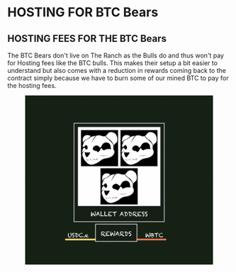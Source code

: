 # HOSTING FOR BTC Bears

## HOSTING FEES FOR THE BTC Bears

The BTC Bears don't live on The Ranch as the Bulls do and thus won't pay for Hosting fees like the BTC bulls.  This makes their setup a bit easier to understand but also comes with a reduction in rewards coming back to the contract simply because we have to burn some of our mined BTC to pay for the hosting fees.&#x20;

<figure><img src="../../../.gitbook/assets/image (25).png" alt=""><figcaption></figcaption></figure>









